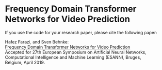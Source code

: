 # Frequency Domain Transformer Networks for Video Prediction

If you use the code for your research paper, please cite the following paper:
<p>
  Hafez Farazi<b></b>, and Sven Behnke:<br>
  <a href="https://arxiv.org/pdf/1903.00271.pdf"><u>Frequency Domain Transformer Networks for Video Prediction</u></a>&nbsp;<br>
  Accepted for 27th European Symposium on Artificial Neural Networks, Computational Intelligence and Machine Learning  (ESANN), Bruges, Belgium, April 2019.<br><b></b><br>
</p>

